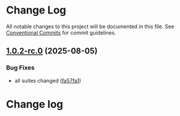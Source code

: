 # Change Log

All notable changes to this project will be documented in this file.
See [Conventional Commits](https://conventionalcommits.org) for commit guidelines.

## [1.0.2-rc.0](https://github.com/zerobias-org/suite/compare/@zerobias-org/suite-ul-29001@1.0.1...@zerobias-org/suite-ul-29001@1.0.2-rc.0) (2025-08-05)


### Bug Fixes

* all suites changed ([fa57fa1](https://github.com/zerobias-org/suite/commit/fa57fa1af7628003297df46b2d7740fe95bd2666))





# Change log

